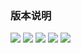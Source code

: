 ### 版本说明

<p align="left">
  <a href="https://img.shields.io/badge/SpringBoot-2.3.0.RELEASE-green.svg?colorA=#000?style=plastic">
  <img src="https://img.shields.io/badge/SpringBoot-2.3.0.RELEASE-green.svg?colorA=#000?style=plastic"></a>
   <a href="https://img.shields.io/badge/SpringCloud-Hoxton.SR4-green.svg?colorA=#000?style=plastic">
  <img src="https://img.shields.io/badge/SpringCloud-Hoxton.SR4-green.svg?colorA=#000?style=plastic"></a>
   <a href="https://img.shields.io/badge/springCloudAlibaba-2.1.0.RELEASE-green.svg?colorA=#000?style=plastic">
  <img src="https://img.shields.io/badge/springCloudAlibaba-2.1.0.RELEASE-green.svg?colorA=#000?style=plastic"></a>
  <a href="https://img.shields.io/badge/Maven-3.6.3-green.svg?colorA=#96C?style=plastic">
  <img src="https://img.shields.io/badge/Maven-3.6.3-green.svg?colorA=#96C?style=plastic"></a>
  <a href="https://img.shields.io/badge/JDK-1.8-green.svg?colorA=#000?style=plastic">
  <img src="https://img.shields.io/badge/JDK-1.8-green.svg?colorA=#000?style=plastic"></a>
</p>

